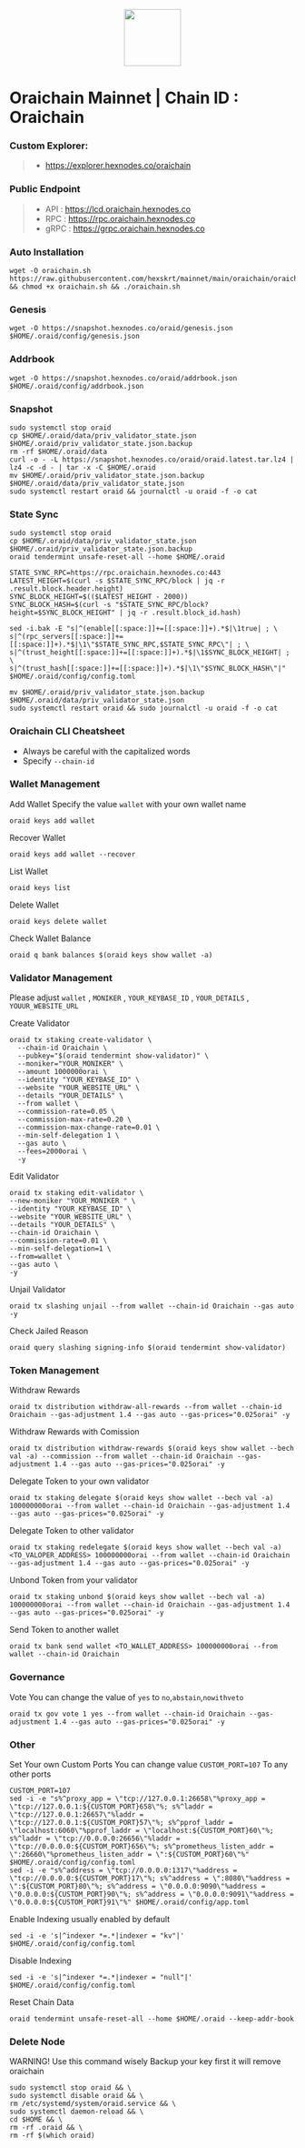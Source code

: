 <p align="center">
  <img height="100" height="auto" src="https://github.com/hexskrt/logos/blob/main/oraichain.jpg?raw=true">
</p>

# Oraichain Mainnet | Chain ID : Oraichain

### Custom Explorer:
>-  https://explorer.hexnodes.co/oraichain

### Public Endpoint

>- API : https://lcd.oraichain.hexnodes.co
>- RPC : https://rpc.oraichain.hexnodes.co
>- gRPC : https://grpc.oraichain.hexnodes.co

### Auto Installation

```
wget -O oraichain.sh https://raw.githubusercontent.com/hexskrt/mainnet/main/oraichain/oraichain.sh && chmod +x oraichain.sh && ./oraichain.sh
```

### Genesis
```
wget -O https://snapshot.hexnodes.co/oraid/genesis.json $HOME/.oraid/config/genesis.json
```

### Addrbook
```
wget -O https://snapshot.hexnodes.co/oraid/addrbook.json $HOME/.oraid/config/addrbook.json
```

### Snapshot

```
sudo systemctl stop oraid
cp $HOME/.oraid/data/priv_validator_state.json $HOME/.oraid/priv_validator_state.json.backup
rm -rf $HOME/.oraid/data
curl -o - -L https://snapshot.hexnodes.co/oraid/oraid.latest.tar.lz4 | lz4 -c -d - | tar -x -C $HOME/.oraid
mv $HOME/.oraid/priv_validator_state.json.backup $HOME/.oraid/data/priv_validator_state.json
sudo systemctl restart oraid && journalctl -u oraid -f -o cat
```


### State Sync

```
sudo systemctl stop oraid
cp $HOME/.oraid/data/priv_validator_state.json $HOME/.oraid/priv_validator_state.json.backup
oraid tendermint unsafe-reset-all --home $HOME/.oraid

STATE_SYNC_RPC=https://rpc.oraichain.hexnodes.co:443
LATEST_HEIGHT=$(curl -s $STATE_SYNC_RPC/block | jq -r .result.block.header.height)
SYNC_BLOCK_HEIGHT=$(($LATEST_HEIGHT - 2000))
SYNC_BLOCK_HASH=$(curl -s "$STATE_SYNC_RPC/block?height=$SYNC_BLOCK_HEIGHT" | jq -r .result.block_id.hash)

sed -i.bak -E "s|^(enable[[:space:]]+=[[:space:]]+).*$|\1true| ; \
s|^(rpc_servers[[:space:]]+=[[:space:]]+).*$|\1\"$STATE_SYNC_RPC,$STATE_SYNC_RPC\"| ; \
s|^(trust_height[[:space:]]+=[[:space:]]+).*$|\1$SYNC_BLOCK_HEIGHT| ; \
s|^(trust_hash[[:space:]]+=[[:space:]]+).*$|\1\"$SYNC_BLOCK_HASH\"|" $HOME/.oraid/config/config.toml

mv $HOME/.oraid/priv_validator_state.json.backup $HOME/.oraid/data/priv_validator_state.json
sudo systemctl restart oraid && sudo journalctl -u oraid -f -o cat
```

### Oraichain CLI Cheatsheet

- Always be careful with the capitalized words
- Specify `--chain-id`

### Wallet Management

Add Wallet
Specify the value `wallet` with your own wallet name

```
oraid keys add wallet
```

Recover Wallet
```
oraid keys add wallet --recover
```

List Wallet
```
oraid keys list
```

Delete Wallet
```
oraid keys delete wallet
```

Check Wallet Balance
```
oraid q bank balances $(oraid keys show wallet -a)
```

### Validator Management

Please adjust `wallet` , `MONIKER` , `YOUR_KEYBASE_ID` , `YOUR_DETAILS` , `YOUUR_WEBSITE_URL`

Create Validator
```
oraid tx staking create-validator \
  --chain-id Oraichain \
  --pubkey="$(oraid tendermint show-validator)" \
  --moniker="YOUR_MONIKER" \
  --amount 1000000orai \
  --identity "YOUR_KEYBASE_ID" \
  --website "YOUR_WEBSITE_URL" \
  --details "YOUR_DETAILS" \
  --from wallet \
  --commission-rate=0.05 \
  --commission-max-rate=0.20 \
  --commission-max-change-rate=0.01 \
  --min-self-delegation 1 \
  --gas auto \
  --fees=2000orai \
  -y
```

Edit Validator
```
oraid tx staking edit-validator \
--new-moniker "YOUR_MONIKER " \
--identity "YOUR_KEYBASE_ID" \
--website "YOUR_WEBSITE_URL" \
--details "YOUR_DETAILS" \
--chain-id Oraichain \
--commission-rate=0.01 \
--min-self-delegation=1 \
--from=wallet \
--gas auto \
-y
```


Unjail Validator
```
oraid tx slashing unjail --from wallet --chain-id Oraichain --gas auto -y
```

Check Jailed Reason
```
oraid query slashing signing-info $(oraid tendermint show-validator)
```

### Token Management

Withdraw Rewards
```
oraid tx distribution withdraw-all-rewards --from wallet --chain-id Oraichain --gas-adjustment 1.4 --gas auto --gas-prices="0.025orai" -y
```

Withdraw Rewards with Comission
```
oraid tx distribution withdraw-rewards $(oraid keys show wallet --bech val -a) --commission --from wallet --chain-id Oraichain --gas-adjustment 1.4 --gas auto --gas-prices="0.025orai" -y
```

Delegate Token to your own validator
```
oraid tx staking delegate $(oraid keys show wallet --bech val -a) 100000000orai --from wallet --chain-id Oraichain --gas-adjustment 1.4 --gas auto --gas-prices="0.025orai" -y
```

Delegate Token to other validator
```
oraid tx staking redelegate $(oraid keys show wallet --bech val -a) <TO_VALOPER_ADDRESS> 100000000orai --from wallet --chain-id Oraichain --gas-adjustment 1.4 --gas auto --gas-prices="0.025orai" -y
```

Unbond Token from your validator
```
oraid tx staking unbond $(oraid keys show wallet --bech val -a) 100000000orai --from wallet --chain-id Oraichain --gas-adjustment 1.4 --gas auto --gas-prices="0.025orai" -y
```

Send Token to another wallet
```
oraid tx bank send wallet <TO_WALLET_ADDRESS> 100000000orai --from wallet --chain-id Oraichain
```

### Governance 

Vote
You can change the value of `yes` to `no`,`abstain`,`nowithveto`

```
oraid tx gov vote 1 yes --from wallet --chain-id Oraichain --gas-adjustment 1.4 --gas auto --gas-prices="0.025orai" -y
```

### Other

Set Your own Custom Ports
You can change value `CUSTOM_PORT=107` To any other ports
```
CUSTOM_PORT=107
sed -i -e "s%^proxy_app = \"tcp://127.0.0.1:26658\"%proxy_app = \"tcp://127.0.0.1:${CUSTOM_PORT}658\"%; s%^laddr = \"tcp://127.0.0.1:26657\"%laddr = \"tcp://127.0.0.1:${CUSTOM_PORT}57\"%; s%^pprof_laddr = \"localhost:6060\"%pprof_laddr = \"localhost:${CUSTOM_PORT}60\"%; s%^laddr = \"tcp://0.0.0.0:26656\"%laddr = \"tcp://0.0.0.0:${CUSTOM_PORT}656\"%; s%^prometheus_listen_addr = \":26660\"%prometheus_listen_addr = \":${CUSTOM_PORT}60\"%" $HOME/.oraid/config/config.toml
sed -i -e "s%^address = \"tcp://0.0.0.0:1317\"%address = \"tcp://0.0.0.0:${CUSTOM_PORT}17\"%; s%^address = \":8080\"%address = \":${CUSTOM_PORT}80\"%; s%^address = \"0.0.0.0:9090\"%address = \"0.0.0.0:${CUSTOM_PORT}90\"%; s%^address = \"0.0.0.0:9091\"%address = \"0.0.0.0:${CUSTOM_PORT}91\"%" $HOME/.oraid/config/app.toml
```

Enable Indexing usually enabled by default
```
sed -i -e 's|^indexer *=.*|indexer = "kv"|' $HOME/.oraid/config/config.toml
```

Disable Indexing
```
sed -i -e 's|^indexer *=.*|indexer = "null"|' $HOME/.oraid/config/config.toml
```

Reset Chain Data
```
oraid tendermint unsafe-reset-all --home $HOME/.oraid --keep-addr-book
```

### Delete Node

WARNING! Use this command wisely 
Backup your key first it will remove oraichain

```
sudo systemctl stop oraid && \
sudo systemctl disable oraid && \
rm /etc/systemd/system/oraid.service && \
sudo systemctl daemon-reload && \
cd $HOME && \
rm -rf .oraid && \
rm -rf $(which oraid)
```
